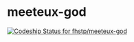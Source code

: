 # meeteux-god
[ ![Codeship Status for fhstp/meeteux-god](https://app.codeship.com/projects/29aaa070-6def-0135-671c-562d8a352b83/status?branch=master)](https://app.codeship.com/projects/242430)
